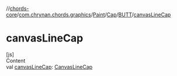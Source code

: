 //[chords-core](../../../../../index.md)/[com.chrynan.chords.graphics](../../../index.md)/[Paint](../../index.md)/[Cap](../index.md)/[BUTT](index.md)/[canvasLineCap](canvas-line-cap.md)



# canvasLineCap  
[js]  
Content  
val [canvasLineCap](canvas-line-cap.md): [CanvasLineCap](https://kotlinlang.org/api/latest/jvm/stdlib/org.w3c.dom/-canvas-line-cap/index.html)  



